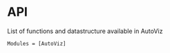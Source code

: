 # API

List of functions and datastructure available in AutoViz

```@autodocs 
Modules = [AutoViz]
```